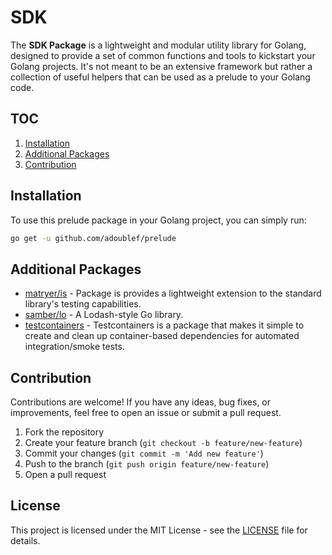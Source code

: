 # SDK

The **SDK Package** is a lightweight and modular utility library for Golang, designed to provide a set of common functions and tools to kickstart your Golang projects. It's not meant to be an extensive framework but rather a collection of useful helpers that can be used as a prelude to your Golang code.

## TOC

1. [Installation](#installation)
1. [Additional Packages](#additional-packages)
1. [Contribution](#contribution)

## Installation

To use this prelude package in your Golang project, you can simply run:

```bash
go get -u github.com/adoublef/prelude
```

## Additional Packages

- [matryer/is](https://github.com/matryer/is) - Package is provides a lightweight extension to the standard library's testing capabilities.
- [samber/lo](https://github.com/samber/lo) - A Lodash-style Go library.
- [testcontainers](https://github.com/testcontainers/testcontainers-go) - Testcontainers is a package that makes it simple to create and clean up container-based dependencies for automated integration/smoke tests.

## Contribution

Contributions are welcome! If you have any ideas, bug fixes, or improvements, feel free to open an issue or submit a pull request.

1. Fork the repository
2. Create your feature branch (`git checkout -b feature/new-feature`)
3. Commit your changes (`git commit -m 'Add new feature'`)
4. Push to the branch (`git push origin feature/new-feature`)
5. Open a pull request

## License

This project is licensed under the MIT License - see the [LICENSE](LICENSE) file for details.
